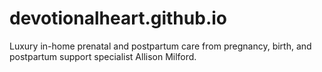 # devotionalheart.github.io
Luxury in-home prenatal and postpartum care from pregnancy, birth, and postpartum support specialist Allison Milford.
